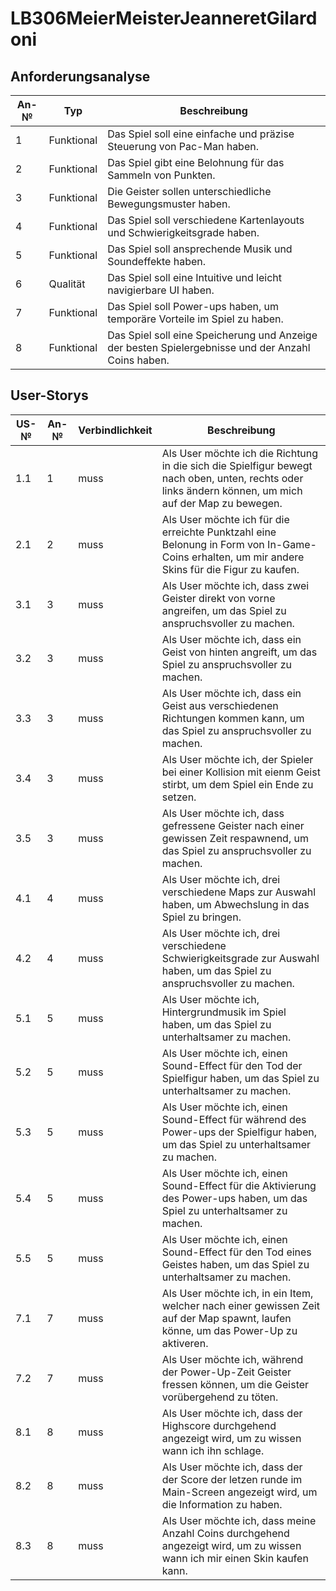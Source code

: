 # LB306MeierMeisterJeanneretGilardoni


## Anforderungsanalyse
 
| An-№ | Typ      | Beschreibung                                     | 
| ---- | -------- | ------------------------------------------------ |
|   1   |    Funktional      |         Das Spiel soll eine einfache und präzise Steuerung von Pac-Man haben.                                |
|   2   |    Funktional      |            Das Spiel gibt eine Belohnung für das Sammeln von Punkten.                             |
|   3   |    Funktional      |                 Die Geister sollen unterschiedliche Bewegungsmuster haben.                        |
|  4    |    Funktional      |                Das Spiel soll verschiedene Kartenlayouts und Schwierigkeitsgrade haben.                         |
|   5   |    Funktional      |                Das Spiel soll ansprechende Musik und Soundeffekte haben.                         |
|  6    |    Qualität      |               Das Spiel soll eine Intuitive und leicht navigierbare UI haben.                          |
|    7  |    Funktional      |                   Das Spiel soll Power-ups haben, um temporäre Vorteile im Spiel zu haben.                      |
|   8   |    Funktional      |                Das Spiel soll eine Speicherung und Anzeige der besten Spielergebnisse und der Anzahl Coins haben.                 |




## User-Storys

| US-№ | An-№ | Verbindlichkeit | Beschreibung                 |
| ---- | ---- | --- | ---------------------------------- |
| 1.1    |   1   |  muss | Als User möchte ich die Richtung in die sich die Spielfigur bewegt nach oben, unten, rechts oder links ändern können, um mich auf der Map zu bewegen.  |
| 2.1    |   2   |  muss | Als User möchte ich für die erreichte Punktzahl eine Belonung in Form von In-Game-Coins erhalten, um mir andere Skins für die Figur zu kaufen. |
| 3.1    |   3   |  muss | Als User möchte ich, dass zwei Geister direkt von vorne angreifen, um das Spiel zu anspruchsvoller zu machen.  |
| 3.2    |   3   |  muss | Als User möchte ich, dass ein Geist von hinten angreift, um das Spiel zu anspruchsvoller zu machen.  |
| 3.3    |   3   |  muss | Als User möchte ich, dass ein Geist aus verschiedenen Richtungen kommen kann, um das Spiel zu anspruchsvoller zu machen.  |
| 3.4    |   3   |  muss | Als User möchte ich, der Spieler bei einer Kollision mit eienm Geist stirbt, um dem Spiel ein Ende zu setzen.  |
| 3.5    |   3   |  muss | Als User möchte ich, dass gefressene Geister nach einer gewissen Zeit respawnend, um das Spiel zu anspruchsvoller zu machen.  |
| 4.1    |   4   |  muss | Als User möchte ich, drei verschiedene Maps zur Auswahl haben, um Abwechslung in das Spiel zu bringen.  |
| 4.2    |   4   |  muss | Als User möchte ich, drei verschiedene Schwierigkeitsgrade zur Auswahl haben, um das Spiel zu anspruchsvoller zu machen.  |
| 5.1    |   5   |  muss | Als User möchte ich, Hintergrundmusik im Spiel haben, um das Spiel zu unterhaltsamer zu machen.  |
| 5.2    |   5   |  muss | Als User möchte ich, einen Sound-Effect für den Tod der Spielfigur haben, um das Spiel zu unterhaltsamer zu machen.  |
| 5.3    |   5   |  muss | Als User möchte ich, einen Sound-Effect für während des Power-ups der Spielfigur haben, um das Spiel zu unterhaltsamer zu machen.  |
| 5.4    |   5   |  muss | Als User möchte ich, einen Sound-Effect für die Aktivierung des Power-ups haben, um das Spiel zu unterhaltsamer zu machen.  |
| 5.5    |   5   |  muss | Als User möchte ich, einen Sound-Effect für den Tod eines Geistes haben, um das Spiel zu unterhaltsamer zu machen.  |
| 7.1    |   7   |  muss | Als User möchte ich, in ein Item, welcher nach einer gewissen Zeit auf der Map spawnt, laufen könne, um das Power-Up zu aktiveren.  |
| 7.2    |   7   |  muss | Als User möchte ich, während der Power-Up-Zeit Geister fressen können, um die Geister vorübergehend zu töten.  |
| 8.1    |   8   |  muss | Als User möchte ich, dass der Highscore durchgehend angezeigt wird, um zu wissen wann ich ihn schlage.  |
| 8.2    |   8   |  muss | Als User möchte ich, dass der der Score der letzen runde im Main-Screen angezeigt wird, um die Information zu haben.  |
| 8.3    |   8   |  muss | Als User möchte ich, dass meine Anzahl Coins durchgehend angezeigt wird, um zu wissen wann ich mir einen Skin kaufen kann.  |

